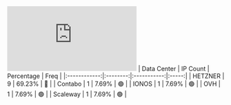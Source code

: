 ![Diagramm](https://github.com/obajay/StateSync-snapshots/blob/main/Projects/OKP4/1/README.md)
| Data Center | IP Count | Percentage | Freq |
|:------------:|:--------:|:-----------:|:-----:|
| HETZNER | 9 | 69.23% | 🔴 |
| Contabo | 1 | 7.69% | 🟢 |
| IONOS | 1 | 7.69% | 🟢 |
| OVH | 1 | 7.69% | 🟢 |
| Scaleway | 1 | 7.69% | 🟢 |
